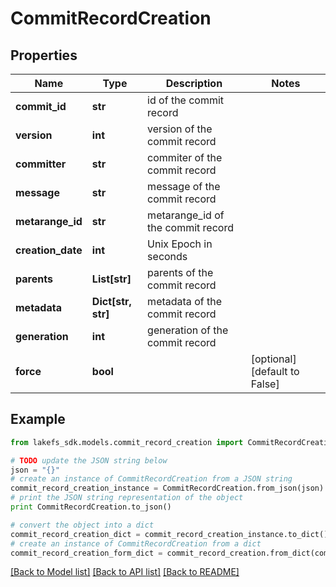 # CommitRecordCreation


## Properties

Name | Type | Description | Notes
------------ | ------------- | ------------- | -------------
**commit_id** | **str** | id of the commit record | 
**version** | **int** | version of the commit record | 
**committer** | **str** | commiter of the commit record | 
**message** | **str** | message of the commit record | 
**metarange_id** | **str** | metarange_id of the commit record | 
**creation_date** | **int** | Unix Epoch in seconds | 
**parents** | **List[str]** | parents of the commit record | 
**metadata** | **Dict[str, str]** | metadata of the commit record | 
**generation** | **int** | generation of the commit record | 
**force** | **bool** |  | [optional] [default to False]

## Example

```python
from lakefs_sdk.models.commit_record_creation import CommitRecordCreation

# TODO update the JSON string below
json = "{}"
# create an instance of CommitRecordCreation from a JSON string
commit_record_creation_instance = CommitRecordCreation.from_json(json)
# print the JSON string representation of the object
print CommitRecordCreation.to_json()

# convert the object into a dict
commit_record_creation_dict = commit_record_creation_instance.to_dict()
# create an instance of CommitRecordCreation from a dict
commit_record_creation_form_dict = commit_record_creation.from_dict(commit_record_creation_dict)
```
[[Back to Model list]](../README.md#documentation-for-models) [[Back to API list]](../README.md#documentation-for-api-endpoints) [[Back to README]](../README.md)


